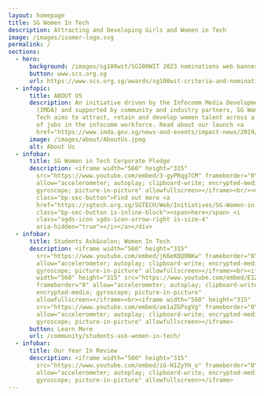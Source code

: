 ```yaml
---
layout: homepage
title: SG Women In Tech
description: Attracting and Developing Girls and Women in Tech
image: /images/isomer-logo.svg
permalink: /
sections:
  - hero:
      background: /images/sg100wit/SG100WIT 2023 nominations web banner - V1.png
      button: www.scs.org.sg
      url: https://www.scs.org.sg/awards/sg100wit-criteria-and-nomination-2023
  - infopic:
      title: ABOUT US
      description: An initiative driven by the Infocomm Media Development Authority
        (IMDA) and supported by community and industry partners, SG Women In
        Tech aims to attract, retain and develop women talent across a diversity
        of jobs in the infocomm workforce. Read about our launch <a
        href="https://www.imda.gov.sg/news-and-events/impact-news/2019/11/Empowering-women-in-tech">here</a>.
      image: /images/about/AboutUs.jpeg
      alt: About Us
  - infobar:
      title: SG Women in Tech Corporate Pledge
      description: <iframe width="560" height="315"
        src="https://www.youtube.com/embed/3-gyPRqg7CM" frameborder="0"
        allow="accelerometer; autoplay; clipboard-write; encrypted-media;
        gyroscope; picture-in-picture" allowfullscreen></iframe><br/><div
        class="bp-sec-button">Find out more <a
        href="https://sgtech.org.sg/SGTECH/Web/Initiatives/SG-Women-in-Tech-Company-Pledge/SG-Women-in-Tech-Company-Pledge.aspx"
        class="bp-sec-button is-inline-block"><span>here</span> <i
        class="sgds-icon sgds-icon-arrow-right is-size-4"
        aria-hidden="true"></i></a></div>
  - infobar:
      title: Students Ask&colon; Women In Tech
      description: <iframe width="560" height="315"
        src="https://www.youtube.com/embed/jK6eKQQONKw" frameborder="0"
        allow="accelerometer; autoplay; clipboard-write; encrypted-media;
        gyroscope; picture-in-picture" allowfullscreen></iframe><br><iframe
        width="560" height="315" src="https://www.youtube.com/embed/E1ZO1-GRXJs"
        frameborder="0" allow="accelerometer; autoplay; clipboard-write;
        encrypted-media; gyroscope; picture-in-picture"
        allowfullscreen></iframe><br><iframe width="560" height="315"
        src="https://www.youtube.com/embed/ae1aZGPsgVg" frameborder="0"
        allow="accelerometer; autoplay; clipboard-write; encrypted-media;
        gyroscope; picture-in-picture" allowfullscreen></iframe>
      button: Learn More
      url: /community/students-ask-women-in-tech/
  - infobar:
      title: Our Year In Review
      description: <iframe width="560" height="315"
        src="https://www.youtube.com/embed/iG-H1ZyYH_o" frameborder="0"
        allow="accelerometer; autoplay; clipboard-write; encrypted-media;
        gyroscope; picture-in-picture" allowfullscreen></iframe>
---
```

